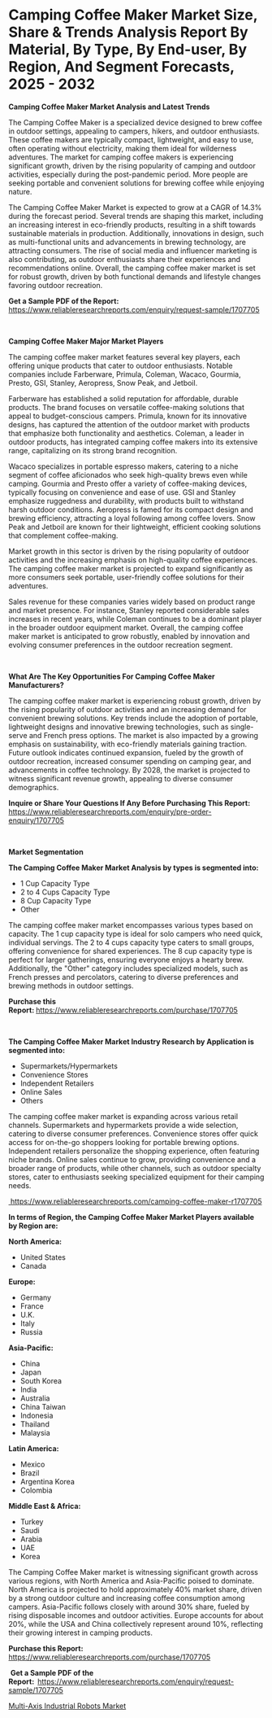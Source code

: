 <p><h1>Camping Coffee Maker Market Size, Share & Trends Analysis Report By Material, By Type, By End-user, By Region, And Segment Forecasts, 2025 - 2032</h1></p><p><strong>Camping Coffee Maker Market Analysis and Latest Trends</strong></p>
<p><p>The Camping Coffee Maker is a specialized device designed to brew coffee in outdoor settings, appealing to campers, hikers, and outdoor enthusiasts. These coffee makers are typically compact, lightweight, and easy to use, often operating without electricity, making them ideal for wilderness adventures. The market for camping coffee makers is experiencing significant growth, driven by the rising popularity of camping and outdoor activities, especially during the post-pandemic period. More people are seeking portable and convenient solutions for brewing coffee while enjoying nature.</p><p>The Camping Coffee Maker Market is expected to grow at a CAGR of 14.3% during the forecast period. Several trends are shaping this market, including an increasing interest in eco-friendly products, resulting in a shift towards sustainable materials in production. Additionally, innovations in design, such as multi-functional units and advancements in brewing technology, are attracting consumers. The rise of social media and influencer marketing is also contributing, as outdoor enthusiasts share their experiences and recommendations online. Overall, the camping coffee maker market is set for robust growth, driven by both functional demands and lifestyle changes favoring outdoor recreation.</p></p>
<p><strong>Get a Sample PDF of the Report:&nbsp;</strong> <a href="https://www.reliableresearchreports.com/enquiry/request-sample/1707705?utm_campaign=3360&utm_medium=2&utm_source=Github&utm_content=ia&utm_term=25032025&utm_id=camping-coffee-maker">https://www.reliableresearchreports.com/enquiry/request-sample/1707705</a></p>
<p>&nbsp;</p>
<p><strong>Camping Coffee Maker Major Market Players</strong></p>
<p><p>The camping coffee maker market features several key players, each offering unique products that cater to outdoor enthusiasts. Notable companies include Farberware, Primula, Coleman, Wacaco, Gourmia, Presto, GSI, Stanley, Aeropress, Snow Peak, and Jetboil.</p><p>Farberware has established a solid reputation for affordable, durable products. The brand focuses on versatile coffee-making solutions that appeal to budget-conscious campers. Primula, known for its innovative designs, has captured the attention of the outdoor market with products that emphasize both functionality and aesthetics. Coleman, a leader in outdoor products, has integrated camping coffee makers into its extensive range, capitalizing on its strong brand recognition.</p><p>Wacaco specializes in portable espresso makers, catering to a niche segment of coffee aficionados who seek high-quality brews even while camping. Gourmia and Presto offer a variety of coffee-making devices, typically focusing on convenience and ease of use. GSI and Stanley emphasize ruggedness and durability, with products built to withstand harsh outdoor conditions. Aeropress is famed for its compact design and brewing efficiency, attracting a loyal following among coffee lovers. Snow Peak and Jetboil are known for their lightweight, efficient cooking solutions that complement coffee-making.</p><p>Market growth in this sector is driven by the rising popularity of outdoor activities and the increasing emphasis on high-quality coffee experiences. The camping coffee maker market is projected to expand significantly as more consumers seek portable, user-friendly coffee solutions for their adventures.</p><p>Sales revenue for these companies varies widely based on product range and market presence. For instance, Stanley reported considerable sales increases in recent years, while Coleman continues to be a dominant player in the broader outdoor equipment market. Overall, the camping coffee maker market is anticipated to grow robustly, enabled by innovation and evolving consumer preferences in the outdoor recreation segment.</p></p>
<p>&nbsp;</p>
<p><strong>What Are The Key Opportunities For Camping Coffee Maker Manufacturers?</strong></p>
<p><p>The camping coffee maker market is experiencing robust growth, driven by the rising popularity of outdoor activities and an increasing demand for convenient brewing solutions. Key trends include the adoption of portable, lightweight designs and innovative brewing technologies, such as single-serve and French press options. The market is also impacted by a growing emphasis on sustainability, with eco-friendly materials gaining traction. Future outlook indicates continued expansion, fueled by the growth of outdoor recreation, increased consumer spending on camping gear, and advancements in coffee technology. By 2028, the market is projected to witness significant revenue growth, appealing to diverse consumer demographics.</p></p>
<p><strong>Inquire or Share Your Questions If Any Before Purchasing This Report:</strong> <a href="https://www.reliableresearchreports.com/enquiry/pre-order-enquiry/1707705?utm_campaign=3360&utm_medium=2&utm_source=Github&utm_content=ia&utm_term=25032025&utm_id=camping-coffee-maker">https://www.reliableresearchreports.com/enquiry/pre-order-enquiry/1707705</a></p>
<p>&nbsp;</p>
<p><strong>Market Segmentation</strong></p>
<p><strong>The Camping Coffee Maker Market Analysis by types is segmented into:</strong></p>
<p><ul><li>1 Cup Capacity Type</li><li>2 to 4 Cups Capacity Type</li><li>8 Cup Capacity Type</li><li>Other</li></ul></p>
<p><p>The camping coffee maker market encompasses various types based on capacity. The 1 cup capacity type is ideal for solo campers who need quick, individual servings. The 2 to 4 cups capacity type caters to small groups, offering convenience for shared experiences. The 8 cup capacity type is perfect for larger gatherings, ensuring everyone enjoys a hearty brew. Additionally, the "Other" category includes specialized models, such as French presses and percolators, catering to diverse preferences and brewing methods in outdoor settings.</p></p>
<p><strong>Purchase this Report:&nbsp;</strong><a href="https://www.reliableresearchreports.com/purchase/1707705?utm_campaign=3360&utm_medium=2&utm_source=Github&utm_content=ia&utm_term=25032025&utm_id=camping-coffee-maker">https://www.reliableresearchreports.com/purchase/1707705</a></p>
<p>&nbsp;</p>
<p><strong>The Camping Coffee Maker Market Industry Research by Application is segmented into:</strong></p>
<p><ul><li>Supermarkets/Hypermarkets</li><li>Convenience Stores</li><li>Independent Retailers</li><li>Online Sales</li><li>Others</li></ul></p>
<p><p>The camping coffee maker market is expanding across various retail channels. Supermarkets and hypermarkets provide a wide selection, catering to diverse consumer preferences. Convenience stores offer quick access for on-the-go shoppers looking for portable brewing options. Independent retailers personalize the shopping experience, often featuring niche brands. Online sales continue to grow, providing convenience and a broader range of products, while other channels, such as outdoor specialty stores, cater to enthusiasts seeking specialized equipment for their camping needs.</p></p>
<p><a href="https://www.reliableresearchreports.com/camping-coffee-maker-r1707705?utm_campaign=3360&utm_medium=2&utm_source=Github&utm_content=ia&utm_term=25032025&utm_id=camping-coffee-maker">&nbsp;https://www.reliableresearchreports.com/camping-coffee-maker-r1707705</a></p>
<p><strong>In terms of Region, the Camping Coffee Maker Market Players available by Region are:</strong></p>
<p>
    <p> <strong> North America: </strong>
        <ul>
            <li>United States</li>
            <li>Canada</li>
        </ul>
        </p> 
    <p> <strong> Europe: </strong>
        <ul>
            <li>Germany</li>
            <li>France</li>
            <li>U.K.</li>
            <li>Italy</li>
            <li>Russia</li>
        </ul>
        </p> 
    <p> <strong> Asia-Pacific: </strong>
        <ul>
            <li>China</li>
            <li>Japan</li>
            <li>South Korea</li>
            <li>India</li>
            <li>Australia</li>
            <li>China Taiwan</li>
            <li>Indonesia</li>
            <li>Thailand</li>
            <li>Malaysia</li>
        </ul>
        </p> 
    <p> <strong> Latin America: </strong>
        <ul>
            <li>Mexico</li>
            <li>Brazil</li>
            <li>Argentina Korea</li>
            <li>Colombia</li>
        </ul>
        </p> 
    <p> <strong> Middle East & Africa: </strong>
        <ul>
            <li>Turkey</li>
            <li>Saudi</li>
            <li>Arabia</li>
            <li>UAE</li>
            <li>Korea</li>
        </ul>
    </p>
    </p>
<p><p>The Camping Coffee Maker market is witnessing significant growth across various regions, with North America and Asia-Pacific poised to dominate. North America is projected to hold approximately 40% market share, driven by a strong outdoor culture and increasing coffee consumption among campers. Asia-Pacific follows closely with around 30% share, fueled by rising disposable incomes and outdoor activities. Europe accounts for about 20%, while the USA and China collectively represent around 10%, reflecting their growing interest in camping products.</p></p>
<p><strong>Purchase this Report: </strong><a href="https://www.reliableresearchreports.com/purchase/1707705?utm_campaign=3360&utm_medium=2&utm_source=Github&utm_content=ia&utm_term=25032025&utm_id=camping-coffee-maker">https://www.reliableresearchreports.com/purchase/1707705</a></p>
<p>&nbsp;<strong>Get a Sample PDF of the Report:&nbsp;&nbsp;</strong><a href="https://www.reliableresearchreports.com/enquiry/request-sample/1707705?utm_campaign=3360&utm_medium=2&utm_source=Github&utm_content=ia&utm_term=25032025&utm_id=camping-coffee-maker">https://www.reliableresearchreports.com/enquiry/request-sample/1707705</a></p>
<p><strong></strong></p>
<p><p><a href="https://github.com/kolffmaris58/Market-Research-Report-List-1/blob/main/multi-axis-industrial-robots-market.md?utm_campaign=3360&utm_medium=2&utm_source=Github&utm_content=ia&utm_term=25032025&utm_id=camping-coffee-maker">Multi-Axis Industrial Robots Market</a></p></p>